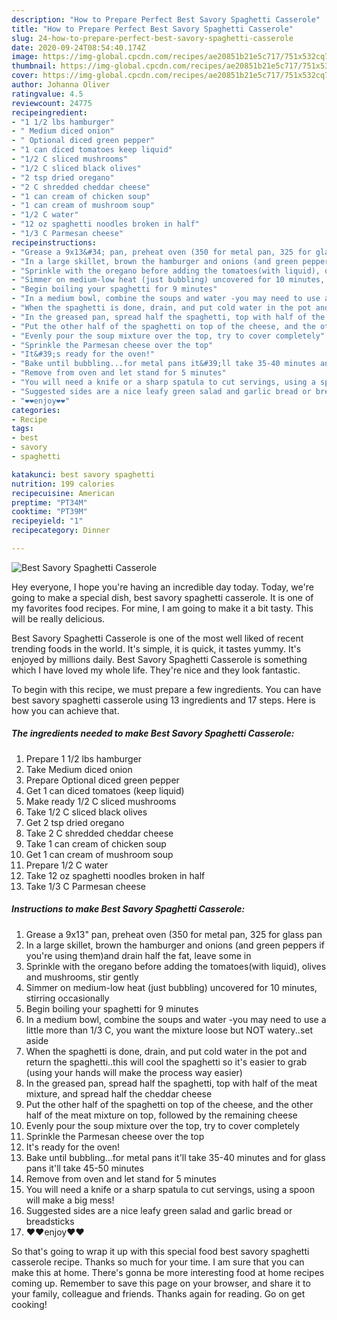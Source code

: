 ```yaml
---
description: "How to Prepare Perfect Best Savory Spaghetti Casserole"
title: "How to Prepare Perfect Best Savory Spaghetti Casserole"
slug: 24-how-to-prepare-perfect-best-savory-spaghetti-casserole
date: 2020-09-24T08:54:40.174Z
image: https://img-global.cpcdn.com/recipes/ae20851b21e5c717/751x532cq70/best-savory-spaghetti-casserole-recipe-main-photo.jpg
thumbnail: https://img-global.cpcdn.com/recipes/ae20851b21e5c717/751x532cq70/best-savory-spaghetti-casserole-recipe-main-photo.jpg
cover: https://img-global.cpcdn.com/recipes/ae20851b21e5c717/751x532cq70/best-savory-spaghetti-casserole-recipe-main-photo.jpg
author: Johanna Oliver
ratingvalue: 4.5
reviewcount: 24775
recipeingredient:
- "1 1/2 lbs hamburger"
- " Medium diced onion"
- " Optional diced green pepper"
- "1 can diced tomatoes keep liquid"
- "1/2 C sliced mushrooms"
- "1/2 C sliced black olives"
- "2 tsp dried oregano"
- "2 C shredded cheddar cheese"
- "1 can cream of chicken soup"
- "1 can cream of mushroom soup"
- "1/2 C water"
- "12 oz spaghetti noodles broken in half"
- "1/3 C Parmesan cheese"
recipeinstructions:
- "Grease a 9x13&#34; pan, preheat oven (350 for metal pan, 325 for glass pan"
- "In a large skillet, brown the hamburger and onions (and green peppers if you&#39;re using them)and drain half the fat, leave some in"
- "Sprinkle with the oregano before adding the tomatoes(with liquid), olives and mushrooms, stir gently"
- "Simmer on medium-low heat (just bubbling) uncovered for 10 minutes, stirring occasionally"
- "Begin boiling your spaghetti for 9 minutes"
- "In a medium bowl, combine the soups and water -you may need to use a little more than 1/3 C, you want the mixture loose but NOT watery..set aside"
- "When the spaghetti is done, drain, and put cold water in the pot and return the spaghetti..this will cool the spaghetti so it&#39;s easier to grab (using your hands will make the process way easier)"
- "In the greased pan, spread half the spaghetti, top with half of the meat mixture, and spread half the cheddar cheese"
- "Put the other half of the spaghetti on top of the cheese, and the other half of the meat mixture on top, followed by the remaining cheese"
- "Evenly pour the soup mixture over the top, try to cover completely"
- "Sprinkle the Parmesan cheese over the top"
- "It&#39;s ready for the oven!"
- "Bake until bubbling...for metal pans it&#39;ll take 35-40 minutes and for glass pans it&#39;ll take 45-50 minutes"
- "Remove from oven and let stand for 5 minutes"
- "You will need a knife or a sharp spatula to cut servings, using a spoon will make a big mess!"
- "Suggested sides are a nice leafy green salad and garlic bread or breadsticks"
- "❤️❤️enjoy❤️❤️"
categories:
- Recipe
tags:
- best
- savory
- spaghetti

katakunci: best savory spaghetti 
nutrition: 199 calories
recipecuisine: American
preptime: "PT34M"
cooktime: "PT39M"
recipeyield: "1"
recipecategory: Dinner

---
```



![Best Savory Spaghetti Casserole](https://img-global.cpcdn.com/recipes/ae20851b21e5c717/751x532cq70/best-savory-spaghetti-casserole-recipe-main-photo.jpg)

Hey everyone, I hope you're having an incredible day today. Today, we're going to make a special dish, best savory spaghetti casserole. It is one of my favorites food recipes. For mine, I am going to make it a bit tasty. This will be really delicious.



Best Savory Spaghetti Casserole is one of the most well liked of recent trending foods in the world. It's simple, it is quick, it tastes yummy. It's enjoyed by millions daily. Best Savory Spaghetti Casserole is something which I have loved my whole life. They're nice and they look fantastic.


To begin with this recipe, we must prepare a few ingredients. You can have best savory spaghetti casserole using 13 ingredients and 17 steps. Here is how you can achieve that.

<!--inarticleads1-->

##### The ingredients needed to make Best Savory Spaghetti Casserole:

1. Prepare 1 1/2 lbs hamburger
1. Take  Medium diced onion
1. Prepare  Optional diced green pepper
1. Get 1 can diced tomatoes (keep liquid)
1. Make ready 1/2 C sliced mushrooms
1. Take 1/2 C sliced black olives
1. Get 2 tsp dried oregano
1. Take 2 C shredded cheddar cheese
1. Take 1 can cream of chicken soup
1. Get 1 can cream of mushroom soup
1. Prepare 1/2 C water
1. Take 12 oz spaghetti noodles broken in half
1. Take 1/3 C Parmesan cheese




<!--inarticleads2-->

##### Instructions to make Best Savory Spaghetti Casserole:

1. Grease a 9x13&#34; pan, preheat oven (350 for metal pan, 325 for glass pan
1. In a large skillet, brown the hamburger and onions (and green peppers if you&#39;re using them)and drain half the fat, leave some in
1. Sprinkle with the oregano before adding the tomatoes(with liquid), olives and mushrooms, stir gently
1. Simmer on medium-low heat (just bubbling) uncovered for 10 minutes, stirring occasionally
1. Begin boiling your spaghetti for 9 minutes
1. In a medium bowl, combine the soups and water -you may need to use a little more than 1/3 C, you want the mixture loose but NOT watery..set aside
1. When the spaghetti is done, drain, and put cold water in the pot and return the spaghetti..this will cool the spaghetti so it&#39;s easier to grab (using your hands will make the process way easier)
1. In the greased pan, spread half the spaghetti, top with half of the meat mixture, and spread half the cheddar cheese
1. Put the other half of the spaghetti on top of the cheese, and the other half of the meat mixture on top, followed by the remaining cheese
1. Evenly pour the soup mixture over the top, try to cover completely
1. Sprinkle the Parmesan cheese over the top
1. It&#39;s ready for the oven!
1. Bake until bubbling...for metal pans it&#39;ll take 35-40 minutes and for glass pans it&#39;ll take 45-50 minutes
1. Remove from oven and let stand for 5 minutes
1. You will need a knife or a sharp spatula to cut servings, using a spoon will make a big mess!
1. Suggested sides are a nice leafy green salad and garlic bread or breadsticks
1. ❤️❤️enjoy❤️❤️




So that's going to wrap it up with this special food best savory spaghetti casserole recipe. Thanks so much for your time. I am sure that you can make this at home. There's gonna be more interesting food at home recipes coming up. Remember to save this page on your browser, and share it to your family, colleague and friends. Thanks again for reading. Go on get cooking!
